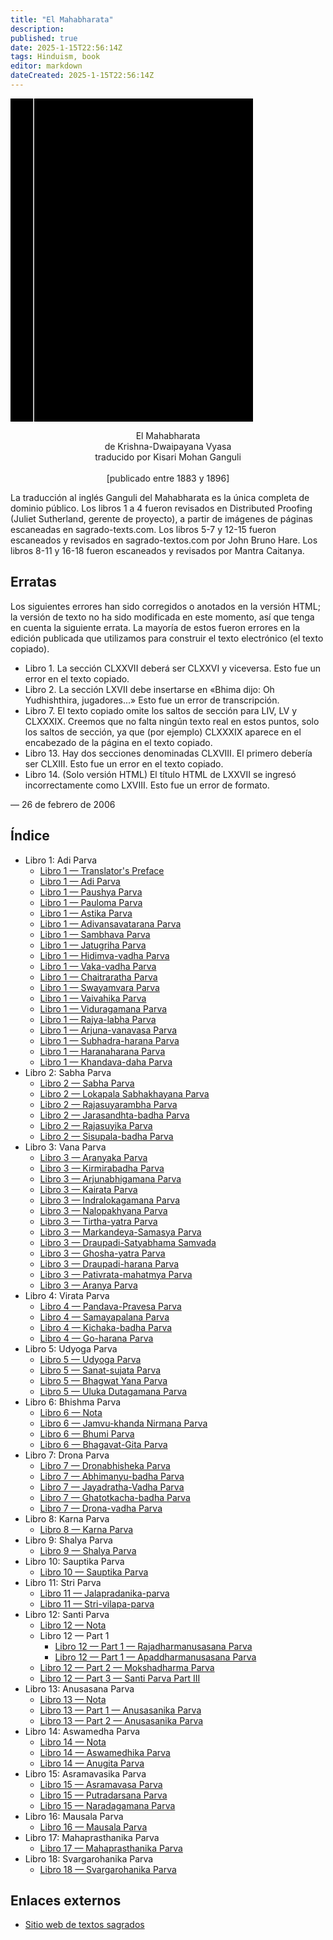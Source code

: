 ```yaml
---
title: "El Mahabharata"
description: 
published: true
date: 2025-1-15T22:56:14Z
tags: Hinduism, book
editor: markdown
dateCreated: 2025-1-15T22:56:14Z
---
```


<div class="urantiapedia-book-front urantiapedia-book-hindu">
<svg xmlns="http://www.w3.org/2000/svg" width="102.6mm" height="136.8mm" viewBox="0 0 102.6 136.8" version="1.1">
	<g transform="translate(-7,-5)">
		<rect width="9.6" height="136.8" x="7" y="5" />
		<rect width="96.9" height="136.8" x="17" y="5" />
		<text style="font-size:9px" x="61" y="60">Mahabharata</text>
	</g>
</svg>
</div>

<p style="text-align:center;">
<span class="text-h3">El Mahabharata</span><br>
de Krishna-Dwaipayana Vyasa<br>
<span class="text-h5">traducido por Kisari Mohan Ganguli</span><br>
<br>
[publicado entre 1883 y 1896]<br>
</p>

La traducción al inglés Ganguli del Mahabharata es la única completa de dominio público. Los libros 1 a 4 fueron revisados ​​en Distributed Proofing (Juliet Sutherland, gerente de proyecto), a partir de imágenes de páginas escaneadas en sagrado-texts.com. Los libros 5-7 y 12-15 fueron escaneados y revisados ​​en sagrado-textos.com por John Bruno Hare. Los libros 8-11 y 16-18 fueron escaneados y revisados ​​por Mantra Caitanya.

## Erratas

Los siguientes errores han sido corregidos o anotados en la versión HTML; la versión de texto no ha sido modificada en este momento, así que tenga en cuenta la siguiente errata. La mayoría de estos fueron errores en la edición publicada que utilizamos para construir el texto electrónico (el texto copiado).

- Libro 1. La sección CLXXVII deberá ser CLXXVI y viceversa. Esto fue un error en el texto copiado.
- Libro 2. La sección LXVII debe insertarse en «Bhima dijo: Oh Yudhishthira, jugadores...» Esto fue un error de transcripción.
- Libro 7. El texto copiado omite los saltos de sección para LIV, LV y CLXXXIX. Creemos que no falta ningún texto real en estos puntos, solo los saltos de sección, ya que (por ejemplo) CLXXXIX aparece en el encabezado de la página en el texto copiado.
- Libro 13. Hay dos secciones denominadas CLXVIII. El primero debería ser CLXIII. Esto fue un error en el texto copiado.
- Libro 14. (Solo versión HTML) El título HTML de LXXVII se ingresó incorrectamente como LXVIII. Esto fue un error de formato.

— 26 de febrero de 2006


## Índice

- Libro 1: Adi Parva
	- [Libro 1 — Translator's Preface](/es/book/Hinduism/The_Mahabharata/Book_1_Preface)
	- [Libro 1 — Adi Parva](/es/book/Hinduism/The_Mahabharata/Book_1_1)
	- [Libro 1 — Paushya Parva](/es/book/Hinduism/The_Mahabharata/Book_1_2)
	- [Libro 1 — Pauloma Parva](/es/book/Hinduism/The_Mahabharata/Book_1_3)
	- [Libro 1 — Astika Parva](/es/book/Hinduism/The_Mahabharata/Book_1_4)
	- [Libro 1 — Adivansavatarana Parva](/es/book/Hinduism/The_Mahabharata/Book_1_5)
	- [Libro 1 — Sambhava Parva](/es/book/Hinduism/The_Mahabharata/Book_1_6)
	- [Libro 1 — Jatugriha Parva](/es/book/Hinduism/The_Mahabharata/Book_1_7)
	- [Libro 1 — Hidimva-vadha Parva](/es/book/Hinduism/The_Mahabharata/Book_1_8)
	- [Libro 1 — Vaka-vadha Parva](/es/book/Hinduism/The_Mahabharata/Book_1_9)
	- [Libro 1 — Chaitraratha Parva](/es/book/Hinduism/The_Mahabharata/Book_1_10)
	- [Libro 1 — Swayamvara Parva](/es/book/Hinduism/The_Mahabharata/Book_1_11)
	- [Libro 1 — Vaivahika Parva](/es/book/Hinduism/The_Mahabharata/Book_1_12)
	- [Libro 1 — Viduragamana Parva](/es/book/Hinduism/The_Mahabharata/Book_1_13)
	- [Libro 1 — Rajya-labha Parva](/es/book/Hinduism/The_Mahabharata/Book_1_14)
	- [Libro 1 — Arjuna-vanavasa Parva](/es/book/Hinduism/The_Mahabharata/Book_1_15)
	- [Libro 1 — Subhadra-harana Parva](/es/book/Hinduism/The_Mahabharata/Book_1_16)
	- [Libro 1 — Haranaharana Parva](/es/book/Hinduism/The_Mahabharata/Book_1_17)
	- [Libro 1 — Khandava-daha Parva](/es/book/Hinduism/The_Mahabharata/Book_1_18)
- Libro 2: Sabha Parva
	- [Libro 2 — Sabha Parva](/es/book/Hinduism/The_Mahabharata/Book_2_1)
	- [Libro 2 — Lokapala Sabhakhayana Parva](/es/book/Hinduism/The_Mahabharata/Book_2_2)
	- [Libro 2 — Rajasuyarambha Parva](/es/book/Hinduism/The_Mahabharata/Book_2_3)
	- [Libro 2 — Jarasandhta-badha Parva](/es/book/Hinduism/The_Mahabharata/Book_2_4)
	- [Libro 2 — Rajasuyika Parva](/es/book/Hinduism/The_Mahabharata/Book_2_5)
	- [Libro 2 — Sisupala-badha Parva](/es/book/Hinduism/The_Mahabharata/Book_2_6)
- Libro 3: Vana Parva
	- [Libro 3 — Aranyaka Parva](/es/book/Hinduism/The_Mahabharata/Book_3_1)
	- [Libro 3 — Kirmirabadha Parva](/es/book/Hinduism/The_Mahabharata/Book_3_2)
	- [Libro 3 — Arjunabhigamana Parva](/es/book/Hinduism/The_Mahabharata/Book_3_3)
	- [Libro 3 — Kairata Parva](/es/book/Hinduism/The_Mahabharata/Book_3_4)
	- [Libro 3 — Indralokagamana Parva](/es/book/Hinduism/The_Mahabharata/Book_3_5)
	- [Libro 3 — Nalopakhyana Parva](/es/book/Hinduism/The_Mahabharata/Book_3_6)
	- [Libro 3 — Tirtha-yatra Parva](/es/book/Hinduism/The_Mahabharata/Book_3_7)
	- [Libro 3 — Markandeya-Samasya Parva](/es/book/Hinduism/The_Mahabharata/Book_3_8)
	- [Libro 3 — Draupadi-Satyabhama Samvada](/es/book/Hinduism/The_Mahabharata/Book_3_9)
	- [Libro 3 — Ghosha-yatra Parva](/es/book/Hinduism/The_Mahabharata/Book_3_10)
	- [Libro 3 — Draupadi-harana Parva](/es/book/Hinduism/The_Mahabharata/Book_3_11)
	- [Libro 3 — Pativrata-mahatmya Parva](/es/book/Hinduism/The_Mahabharata/Book_3_12)
	- [Libro 3 — Aranya Parva](/es/book/Hinduism/The_Mahabharata/Book_3_13)
- Libro 4: Virata Parva
	- [Libro 4 — Pandava-Pravesa Parva](/es/book/Hinduism/The_Mahabharata/Book_4_1)
	- [Libro 4 — Samayapalana Parva](/es/book/Hinduism/The_Mahabharata/Book_4_2)
	- [Libro 4 — Kichaka-badha Parva](/es/book/Hinduism/The_Mahabharata/Book_4_3)
	- [Libro 4 — Go-harana Parva](/es/book/Hinduism/The_Mahabharata/Book_4_4)
- Libro 5: Udyoga Parva
	- [Libro 5 — Udyoga Parva](/es/book/Hinduism/The_Mahabharata/Book_5_1)
	- [Libro 5 — Sanat-sujata Parva](/es/book/Hinduism/The_Mahabharata/Book_5_2)
	- [Libro 5 — Bhagwat Yana Parva](/es/book/Hinduism/The_Mahabharata/Book_5_3)
	- [Libro 5 — Uluka Dutagamana Parva](/es/book/Hinduism/The_Mahabharata/Book_5_4)
- Libro 6: Bhishma Parva
	- [Libro 6 — Nota](/es/book/Hinduism/The_Mahabharata/Book_6_Note)
	- [Libro 6 — Jamvu-khanda Nirmana Parva](/es/book/Hinduism/The_Mahabharata/Book_6_1)
	- [Libro 6 — Bhumi Parva](/es/book/Hinduism/The_Mahabharata/Book_6_2)
	- [Libro 6 — Bhagavat-Gita Parva](/es/book/Hinduism/The_Mahabharata/Book_6_3)
- Libro 7: Drona Parva
	- [Libro 7 — Dronabhisheka Parva](/es/book/Hinduism/The_Mahabharata/Book_7_1)
	- [Libro 7 — Abhimanyu-badha Parva](/es/book/Hinduism/The_Mahabharata/Book_7_2)
	- [Libro 7 — Jayadratha-Vadha Parva](/es/book/Hinduism/The_Mahabharata/Book_7_3)
	- [Libro 7 — Ghatotkacha-badha Parva](/es/book/Hinduism/The_Mahabharata/Book_7_4)
	- [Libro 7 — Drona-vadha Parva](/es/book/Hinduism/The_Mahabharata/Book_7_5)
- Libro 8: Karna Parva
	- [Libro 8 — Karna Parva](/es/book/Hinduism/The_Mahabharata/Book_8_1)
- Libro 9: Shalya Parva
	- [Libro 9 — Shalya Parva](/es/book/Hinduism/The_Mahabharata/Book_9_1)
- Libro 10: Sauptika Parva
	- [Libro 10 — Sauptika Parva](/es/book/Hinduism/The_Mahabharata/Book_10_1)
- Libro 11: Stri Parva
	- [Libro 11 — Jalapradanika-parva](/es/book/Hinduism/The_Mahabharata/Book_11_1)
	- [Libro 11 — Stri-vilapa-parva](/es/book/Hinduism/The_Mahabharata/Book_11_2)
- Libro 12: Santi Parva
	- [Libro 12 — Nota](/es/book/Hinduism/The_Mahabharata/Book_12_Note)
	- Libro 12 — Part 1
		- [Libro 12 — 	Part 1 — Rajadharmanusasana Parva](/es/book/Hinduism/The_Mahabharata/Book_12_1_1)
		- [Libro 12 — 	Part 1 — Apaddharmanusasana Parva](/es/book/Hinduism/The_Mahabharata/Book_12_1_2)
	- [Libro 12 — Part 2 — Mokshadharma Parva](/es/book/Hinduism/The_Mahabharata/Book_12_2)
	- [Libro 12 — Part 3 — Santi Parva Part III](/es/book/Hinduism/The_Mahabharata/Book_12_3)
- Libro 13: Anusasana Parva
	- [Libro 13 — Nota](/es/book/Hinduism/The_Mahabharata/Book_13_Note)
	- [Libro 13 — Part 1 — Anusasanika Parva](/es/book/Hinduism/The_Mahabharata/Book_13_1)
	- [Libro 13 — Part 2 — Anusasanika Parva](/es/book/Hinduism/The_Mahabharata/Book_13_2)
- Libro 14: Aswamedha Parva
	- [Libro 14 — Nota](/es/book/Hinduism/The_Mahabharata/Book_14_Note)
	- [Libro 14 — Aswamedhika Parva](/es/book/Hinduism/The_Mahabharata/Book_14_1)
	- [Libro 14 — Anugita Parva](/es/book/Hinduism/The_Mahabharata/Book_14_2)
- Libro 15: Asramavasika Parva
	- [Libro 15 — Asramavasa Parva](/es/book/Hinduism/The_Mahabharata/Book_15_1)
	- [Libro 15 — Putradarsana Parva](/es/book/Hinduism/The_Mahabharata/Book_15_2)
	- [Libro 15 — Naradagamana Parva](/es/book/Hinduism/The_Mahabharata/Book_15_3)
- Libro 16: Mausala Parva
	- [Libro 16 — Mausala Parva](/es/book/Hinduism/The_Mahabharata/Book_16_1)
- Libro 17: Mahaprasthanika Parva
	- [Libro 17 — Mahaprasthanika Parva](/es/book/Hinduism/The_Mahabharata/Book_17_1)
- Libro 18: Svargarohanika Parva
	- [Libro 18 — Svargarohanika Parva](/es/book/Hinduism/The_Mahabharata/Book_18_1)

## Enlaces externos

- [Sitio web de textos sagrados](https://archive.sacred-texts.com/hin/sbe29/index.htm)
